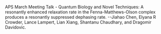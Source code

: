 APS March Meeting Talk - Quantum Biology and Novel Techniques: A resonantly enhanced relaxation rate in the Fenna-Matthews-Olson complex produces a resonantly suppressed dephasing rate.
--Jiahao Chen, Elyana R Crowder, Lance Lampert, Lian Xiang, Shantanu Chaudhary, and Dragomir Davidovic.

